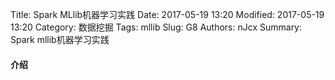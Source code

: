 Title: Spark MLlib机器学习实践
Date: 2017-05-19 13:20
Modified: 2017-05-19 13:20
Category: 数据挖掘
Tags: mllib
Slug: G8
Authors: nJcx
Summary: Spark mllib机器学习实践
#### 介绍


